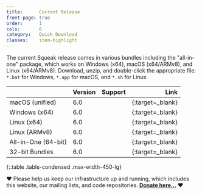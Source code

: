 ```yaml
---
title:      Current Release
front-page: true
order:      1
cols:       6
category:   Quick Download
classes:    item-highlight
---
```

The current Squeak release comes in various bundles including the "all-in-one" package, which works on Windows (x64), macOS (x64/ARMv8), and Linux (x64/ARMv8).
Download, unzip, and double-click the appropriate file: `*.bat` for Windows, `*.app` for macOS, and `*.sh` for Linux.

|            | Version   | Support   | Link   |
| ---------- |:--------- |:--------- | ------:|
| macOS (unified)         | 6.0 | <i class="fa fa-apple"></i>   | [<i class="fa fa-download"></i>][mac]{:target=_blank} |
| Windows (x64)       | 6.0 | <i class="fa fa-windows"></i> | [<i class="fa fa-download"></i>][win]{:target=_blank} |
| Linux (x64)         | 6.0 | <i class="fa fa-linux"></i>   | [<i class="fa fa-download"></i>][lin]{:target=_blank} |
| Linux (ARMv8)       | 6.0 | <i class="fa fa-linux"></i>   | [<i class="fa fa-download"></i>][arm]{:target=_blank} |
| All-in-One (64-bit) | 6.0 | <i class="fa fa-windows"></i> <i class="fa fa-apple"></i> <i class="fa fa-linux"></i> | [<i class="fa fa-download"></i>][all]{:target=_blank} |
| 32-bit Bundles      | 6.0 | <i class="fa fa-windows"></i> <i class="fa fa-linux"></i> | [<i class="fa fa-external-link"></i>][32]{:target=_blank} |
{:.table .table-condensed .max-width-450-lg}

<span>❤️</span> Please help us keep our infrastructure up and running, which includes this website, our mailing lists, and code repositories. <b><a href="#" class="donate-button">Donate here...</a></b> <span>❤️</span>

[mac]: https://files.squeak.org/6.0/Squeak6.0-22104-64bit/Squeak6.0-22104-64bit-202206021410-macOS.dmg
[win]: https://files.squeak.org/6.0/Squeak6.0-22104-64bit/Squeak6.0-22104-64bit-202206021410-Windows-x64.zip
[lin]: https://files.squeak.org/6.0/Squeak6.0-22104-64bit/Squeak6.0-22104-64bit-202206021410-Linux-x64.tar.gz
[arm]: https://files.squeak.org/6.0/Squeak6.0-22104-64bit/Squeak6.0-22104-64bit-202206021410-Linux-ARMv8.tar.gz
[all]: https://files.squeak.org/6.0/Squeak6.0-22104-64bit/Squeak6.0-22104-64bit-All-in-One.zip
[32]: https://files.squeak.org/6.0/Squeak6.0-22104-32bit/
